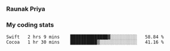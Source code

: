 ### Raunak Priya

### My coding stats

<!--START_SECTION:waka-->
```text
Swift   2 hrs 9 mins    ██████████████▓░░░░░░░░░░   58.84 % 
Cocoa   1 hr 30 mins    ██████████▒░░░░░░░░░░░░░░   41.16 % 
```
<!--END_SECTION:waka-->
